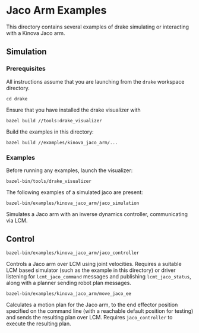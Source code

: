 # Jaco Arm Examples

This directory contains several examples of drake simulating or
interacting with a Kinova Jaco arm.

## Simulation

### Prerequisites

All instructions assume that you are launching from the `drake`
workspace directory.
```
cd drake
```

Ensure that you have installed the drake visualizer with
```
bazel build //tools:drake_visualizer
```

Build the examples in this directory:
```
bazel build //examples/kinova_jaco_arm/...
```

### Examples

Before running any examples, launch the visualizer:
```
bazel-bin/tools/drake_visualizer
```

The following examples of a simulated jaco are present:


```
bazel-bin/examples/kinova_jaco_arm/jaco_simulation
```

Simulates a Jaco arm with an inverse dynamics controller,
communicating via LCM.


## Control

```
bazel-bin/examples/kinova_jaco_arm/jaco_controller
```

Controls a Jaco arm over LCM using joint velocities.  Requires a
suitable LCM based simulator (such as the example in this directory)
or driver listening for ```lcmt_jaco_command``` messages and
publishing ```lcmt_jaco_status```, along with a planner sending robot
plan messages.

```
bazel-bin/examples/kinova_jaco_arm/move_jaco_ee
```

Calculates a motion plan for the Jaco arm, to the end effector
position specified on the command line (with a reachable default
position for testing) and sends the resulting plan over LCM.  Requires
`jaco_controller` to execute the resulting plan.
